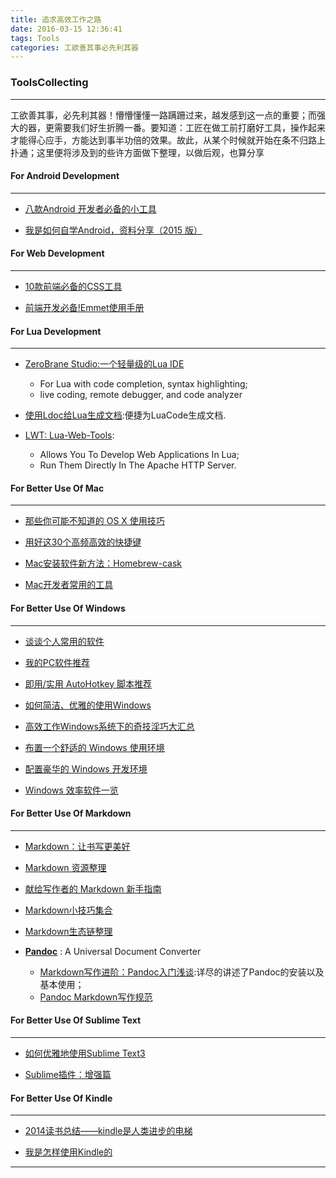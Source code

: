 ```yaml
---
title: 追求高效工作之路
date: 2016-03-15 12:36:41
tags: Tools
categories: 工欲善其事必先利其器
---
```



### ToolsCollecting
---

工欲善其事，必先利其器！懵懵懂懂一路蹒跚过来，越发感到这一点的重要；而强大的器，更需要我们好生折腾一番。要知道：工匠在做工前打磨好工具，操作起来才能得心应手，方能达到事半功倍的效果。故此，从某个时候就开始在条不归路上扑通；这里便将涉及到的些许方面做下整理，以做后观，也算分享

#### **For Android Development** 
---
* [八款Android 开发者必备的小工具](http://www.jianshu.com/p/e4efec23d4d4)
 
* [我是如何自学Android，资料分享（2015 版）](http://www.jianshu.com/p/874ff12a4c01)
<!--more-->
#### **For Web Development**   
---
* [10款前端必备的CSS工具](http://www.jianshu.com/p/157a22e15eb7) 
 
* [前端开发必备!Emmet使用手册](http://www.w3cplus.com/tools/emmet-cheat-sheet.html)

<!--more-->
#### **For Lua Development**  
---
* [ZeroBrane Studio:一个轻量级的Lua IDE](https://github.com/pkulchenko/ZeroBraneStudio)
    * For Lua with code completion, syntax highlighting;
    * live coding, remote debugger, and code analyzer    
* [使用Ldoc给Lua生成文档](http://www.jianshu.com/p/7bfc02f4db96):便捷为LuaCode生成文档.

* [LWT: Lua-Web-Tools](https://code.google.com/p/lua-web-tools/): 
    * Allows You To Develop Web Applications In Lua;
    * Run Them Directly In The Apache HTTP Server.

#### **For Better Use Of Mac** 
---
* [那些你可能不知道的 OS X 使用技巧](http://www.jianshu.com/p/00ea7b218020)
  
* [用好这30个高频高效的快捷键](http://www.jianshu.com/p/74467a2214f9)

* [Mac安装软件新方法：Homebrew-cask](http://www.yangzhiping.com/tech/homebrew-cask.html)

* [Mac开发者常用的工具](http://www.itjhwd.com/mac_tool/)

#### **For Better Use Of Windows**    
---
* [谈谈个人常用的软件](http://www.jianshu.com/p/01acf2aa5b24)
 
* [我的PC软件推荐](http://www.jianshu.com/p/f4af4354196f)
 
* [即用/实用 AutoHotkey 脚本推荐](http://www.jianshu.com/p/65cf36df9a17)
 
* [如何简洁、优雅的使用Windows](http://www.jianshu.com/p/092dfecb90f5)
 
* [高效工作Windows系统下的奇技淫巧大汇总](http://www.jianshu.com/p/d144ad57b760)
 
* [布置一个舒适的 Windows 使用环境](http://www.jianshu.com/p/cb3b7ec288e5)
 
* [配置豪华的 Windows 开发环境](http://www.jianshu.com/p/aa19380828bd)
 
* [Windows 效率软件一览](http://www.jianshu.com/p/5ccbf9f09a69)
 
#### **For Better Use Of Markdown**
---
* [Markdown：让书写更美好](http://www.jianshu.com/p/17fdcf17bbb4)
 
* [Markdown 资源整理](http://www.jianshu.com/p/5651e24bc2e0)
 
* [献给写作者的 Markdown 新手指南](http://www.jianshu.com/p/q81RER)

* [Markdown小技巧集合](http://www.yangzhiping.com/tech/markdown-tips.html)

* [Markdown生态链整理](http://www.yangzhiping.com/tech/markdown-ecosystem.html)
 
* **[Pandoc](http://pandoc.org/)** : A Universal Document Converter
    * [Markdown写作进阶：Pandoc入门浅谈](http://www.yangzhiping.com/tech/pandoc.html):详尽的讲述了Pandoc的安装以及基本使用；
    * [Pandoc Markdown写作规范](http://pandoc.herokuapp.com)

#### **For Better Use Of Sublime Text**  
---
* [如何优雅地使用Sublime Text3](http://www.jianshu.com/p/3cb5c6f2421c)
 
* [Sublime插件：增强篇](http://www.jianshu.com/p/5905f927d01b)
 
#### **For Better Use Of Kindle**  
---
* [2014读书总结——kindle是人类进步的电梯](http://www.jianshu.com/p/ce98b90d40fb)
 
* [我是怎样使用Kindle的](http://www.jianshu.com/p/a464dc9ff073)
 
---
